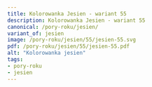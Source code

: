 ```yaml
---
title: Kolorowanka Jesien - wariant 55
description: Kolorowanka Jesien - wariant 55
canonical: /pory-roku/jesien/
variant_of: jesien
image: /pory-roku/jesien/55/jesien-55.svg
pdf: /pory-roku/jesien/55/jesien-55.pdf
alt: "Kolorowanka jesien"
tags:
- pory-roku
- jesien
---
```

